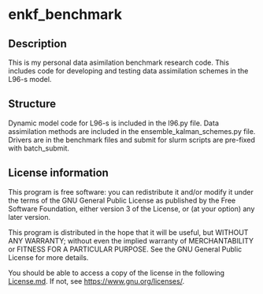 # enkf_benchmark

## Description
This is my personal data asimilation benchmark research code.  This includes code for developing and testing data assimilation schemes in the L96-s model.

## Structure
Dynamic model code for L96-s is included in the l96.py file.  Data assimilation methods are included in the ensemble_kalman_schemes.py file.  Drivers are in the benchmark files and submit for slurm scripts are pre-fixed with batch_submit.

## License information

This program is free software: you can redistribute it and/or modify
it under the terms of the GNU General Public License as published by
the Free Software Foundation, either version 3 of the License, or
(at your option) any later version.

This program is distributed in the hope that it will be useful,
but WITHOUT ANY WARRANTY; without even the implied warranty of
MERCHANTABILITY or FITNESS FOR A PARTICULAR PURPOSE.  See the
GNU General Public License for more details.

You should be able to access a copy of the license in the following
[License.md](https://github.com/cgrudz/enkf_benchmark/blob/master/LICENSE.md).
If not, see <https://www.gnu.org/licenses/>.
